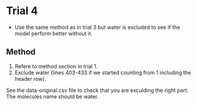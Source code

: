 # Trial 4
* Use the same method as in trial 3 but water is excluded to see if the model perform better without it.
## Method
1. Refere to method section in trial 1.
1. Exclude water (lines 403-433 if we started counting from 1 including the header row).

See the data-original.csv file to check that you are exculding the right part. The molecules name should be water.